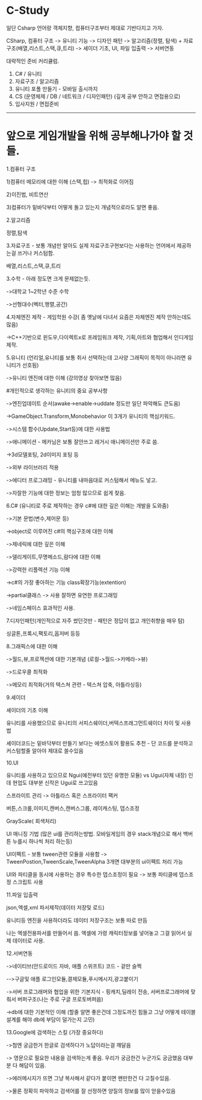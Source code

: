 # C-Study

일단 Csharp 언어랑 객체지향, 컴퓨터구조부터 제대로 기반다지고 가자. 


CSharp, 컴퓨터 구조 -> 유니티 기능 -> 디자인 패턴 ->  알고리즘(정렬, 탐색) + 자료구조(배열,리스트,스택,큐,트리) -> 셰이더 기초, UI, 파일 입출력 -> 서버연동



대략적인 준비 커리큘럼.
1. C# / 유니티
2. 자료구조 / 알고리즘
3. 유니티 포폴 만들기 - 모바일 출시까지
4. CS (운영체제 / DB / 네트워크 / 디자인패턴)  (깊게 공부 안하고 면접용으로)
5. 입사지원 / 면접준비







---------------------------------------------------------------------------------------------------------------------------------








# 앞으로 게임개발을 위해 공부해나가야 할 것들.

1.컴퓨터 구조

1)컴퓨터 메모리에 대한 이해 (스택,힙) -> 최적화로 이어짐

2)이진법, 비트연산 

3)컴퓨터가 밑바닥부터 어떻게 돌고 있는지 개념적으로라도 알면 좋음.



2.알고리즘

정렬,탐색



3.자료구조 - 보통 개념만 알아도 실제 자료구조구현보다는 사용하는 언어에서 제공하는걸 쓰거나 커스텀함.

배열,리스트,스택,큐,트리



3.수학  - 아래 정도면 크게 문제없는듯.

->대학교 1~2학년 수준 수학

->선형대수(벡터,행렬,공간) 



4.자체엔진 제작 - 게임학원 수강( 좀 옛날에 다녀서 요즘은 자체엔진 제작 안하는데도 많음)

->C++기반으로 윈도우,다이렉트x로 프레임워크 제작, 기획,아트와 협업해서 인디게임제작.



5.유니티 (언리얼,유니티를 보통 취사 선택하는데 고사양 그래픽이 목적이 아니라면 유니티가 선호됨)

->유니티 엔진에 대한 이해 (강의영상 찾아보면 많음)

#개인적으로 생각하는 유니티의 중요 공부사항

->엔진업데이트 순서(awake->enable->uddate 정도만 일단 파악해도 큰도움)

->GameObject.Transform,Monobehavior 이 3개가 유니티의 핵심키워드.

->시스템 함수(Update,Start등)에 대한 사용법 

->애니메이션 - 메카님은 보통 잘안쓰고 레거시 애니메이션만 주로 씀.

->3d모델포팅, 2d이미지 포팅 등

->외부 라이브러리 적용

->에디터 프로그래밍 - 유니티를 내마음대로 커스텀해서 메뉴도 넣고.

->자잘한 기능에 대한 정보는  엄청 많으므로 쉽게 찾음.



6.C# (유니티로 주로 제작하는 경우 c#에 대한 깊은 이해는 개발을 도와줌)

->기본 문법(변수,제어문 등)

->object로 이루어진 c#의 핵심구조에 대한 이해

->제네릭에 대한 깊은 이해

->델리게이트,무명메소드,람다에 대한 이해

->강력한 리플렉션 기능 이해

->c#의 가장 좋아하는 기능 class확장기능(extention) 

->partial클래스 -> 사용 잘하면 유연한 프로그래밍

->네임스페이스 효과적인 사용.



7.디자인패턴(개인적으로 자주 썼던것만 - 패턴은 정답이 없고 개인취향을 매우 탐)

싱글톤,프록시,팩토리,옵저버 등등



8.그래픽스에 대한 이해

->월드,뷰,프로젝션에 대한 기본개념 (로컬->월드->카메라->뷰)

->드로우콜 최적화

->메모리 최적화(거의 텍스쳐 관련 - 텍스쳐 압축, 아틀라싱등)



9.셰이더

셰이더의 기초 이해

유니티를 사용했으므로 유니티의 서피스쉐이더,버텍스프래그먼트쉐이더 차이 및 사용법

셰이더코드는 밑바닥부터 만들기 보다는 에셋스토어 활용도 추천 - 단 코드를 분석하고 커스텀할줄 알아야 제대로 쓸수있음



10.UI

유니티를 사용하고 있으므로 Ngui(예전부터 있던 유명한 모듈) vs Ugui(자체 내장) 인데 현업도 대부분 신작은 Ugui로 쓰고있음

스프라이트 관리 -> 아틀라스 혹은 스프라이터 팩커 

버튼,스크롤,이미지,캔버스,캔버스그룹, 레이캐스팅, 뎁스조정

GrayScale( 회색처리)

UI 매니징 기법 (많은 ui를 관리하는방법.  모바일게임의 경우 stack개념으로 해서 백버튼 누를시 하나씩 처리 하는등)

UI이펙트 - 보통 tween관련 모듈을 사용함 -> TweenPostion,TweenScale,TweenAlpha 3개면 대부분의 ui이펙트 처리 가능

UI와 파티클을 동시에 사용하는 경우 특수한 뎁스조정이 필요 -> 보통 파티클에 뎁스조정 스크립트 사용





11.파일 입출력

json,엑셀,xml 파서제작(데이터 저장및 로드)

유니티등 엔진을 사용하더라도 데이터 저장구조는 보통 따로 만듬

나는 엑셀전용파서를 만들어서 씀. 엑셀에 가령 캐릭터정보를 넣어놓고 그걸 읽어서 실제 데이터로 사용.



12.서버연동

->네이티브(안드로이드 자바, 애플 스위프트) 코드 - 겉만 슬쩍

-->구글및 애플 로그인모듈,결제모듈,푸시메시지,광고붙이기

->서버 프로그래머와 협업을 위한 기본지식 - 핑캐치,딜레이 전송, 서버프로그래머에 맞춰서 버퍼구조(나는 주로 구글 프로토버퍼씀)

->db에 대한 기본적인 이해 (할줄 알면 좋은건데 그정도까진 힘들고 그냥 어떻게 테이블 설계를 해야 db에 부담이 덜가는지 고민)



13.Google에 검색하는 스킬 (가장 중요하다)

->첨엔 궁금한거 한글로 검색하다가 노답이라는걸 깨달음

-> 영문으로 필요한 내용을 검색하는게 좋음. 우리가 궁금한건 누군가도 궁금했음 대부분 다 해답이 있음.

->에러메시지가 뜨면 그냥 복사해서 같다가 붙이면 왠만한건 다 고칠수있음.

->물론 정확히 파악하고 검색어를 잘 선정하면 양질의 정보를 많이 얻을수있음














